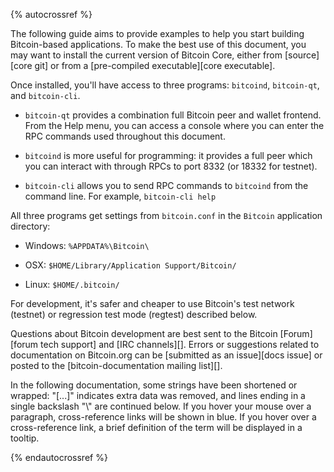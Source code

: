 {% autocrossref %}

The following guide aims to provide examples to help you start
building Bitcoin-based applications. To make the best use of this document,
you may want to install the current version of Bitcoin Core, either from
[source][core git] or from a [pre-compiled executable][core executable].

Once installed, you'll have access to three programs: `bitcoind`,
`bitcoin-qt`, and `bitcoin-cli`.

* `bitcoin-qt` provides a combination full Bitcoin peer and wallet
  frontend. From the Help menu, you can access a console where you can
  enter the RPC commands used throughout this document.

* `bitcoind` is more useful for programming: it provides a full peer
  which you can interact with through RPCs to port 8332 (or 18332
  for testnet).

* `bitcoin-cli` allows you to send RPC commands to `bitcoind` from the
  command line.  For example, `bitcoin-cli help`

All three programs get settings from `bitcoin.conf` in the `Bitcoin`
application directory:

* Windows: `%APPDATA%\Bitcoin\`

* OSX: `$HOME/Library/Application Support/Bitcoin/`

* Linux: `$HOME/.bitcoin/`

For development, it's safer and cheaper to use Bitcoin's test network (testnet)
or regression test mode (regtest) described below.

Questions about Bitcoin development are best sent to the Bitcoin [Forum][forum
tech support] and [IRC channels][]. Errors or suggestions related to
documentation on Bitcoin.org can be [submitted as an issue][docs issue]
or posted to the [bitcoin-documentation mailing list][].

In the following documentation, some strings have been shortened or wrapped: "[...]"
indicates extra data was removed, and lines ending in a single backslash "\\"
are continued below. If you hover your mouse over a paragraph, cross-reference
links will be shown in blue.  If you hover over a cross-reference link, a brief
definition of the term will be displayed in a tooltip.

{% endautocrossref %}
